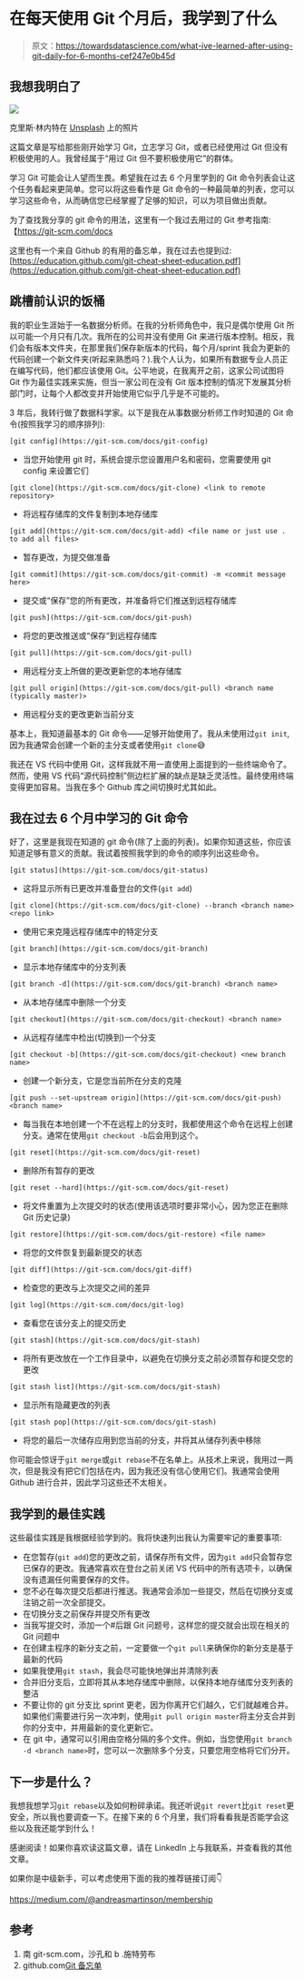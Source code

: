 # 在每天使用 Git 个月后，我学到了什么

> 原文：<https://towardsdatascience.com/what-ive-learned-after-using-git-daily-for-6-months-cef247e0b45d>

## 我想我明白了

![](img/e47dbce8ba2ee5a984c28d8ad14cd9b6.png)

克里斯·林内特在 [Unsplash](https://unsplash.com/s/photos/merge-cars?utm_source=unsplash&utm_medium=referral&utm_content=creditCopyText) 上的照片

这篇文章是写给那些刚开始学习 Git，立志学习 Git，或者已经使用过 Git 但没有积极使用的人。我曾经属于“用过 Git 但不要积极使用它”的群体。

学习 Git 可能会让人望而生畏。希望我在过去 6 个月里学到的 Git 命令列表会让这个任务看起来更简单。您可以将这些看作是 Git 命令的一种最简单的列表，您可以学习这些命令，从而确信您已经掌握了足够的知识，可以为项目做出贡献。

为了查找我分享的 git 命令的用法，这里有一个我过去用过的 Git 参考指南:【https://git-scm.com/docs

这里也有一个来自 Github 的有用的备忘单，我在过去也提到过:[https://education.github.com/git-cheat-sheet-education.pdf](https://education.github.com/git-cheat-sheet-education.pdf)

## 跳槽前认识的饭桶

我的职业生涯始于一名数据分析师。在我的分析师角色中，我只是偶尔使用 Git 所以可能一个月只有几次。我所在的公司并没有使用 Git 来进行版本控制。相反，我们会有版本文件夹，在那里我们保存新版本的代码，每个月/sprint 我会为更新的代码创建一个新文件夹(听起来熟悉吗？).我个人认为，如果所有数据专业人员正在编写代码，他们都应该使用 Git。公平地说，在我离开之前，这家公司试图将 Git 作为最佳实践来实施，但当一家公司在没有 Git 版本控制的情况下发展其分析部门时，让每个人都改变并开始使用它似乎几乎是不可能的。

3 年后，我转行做了数据科学家。以下是我在从事数据分析师工作时知道的 Git 命令(按照我学习的顺序排列):

```
[git config](https://git-scm.com/docs/git-config)
```

*   当您开始使用 git 时，系统会提示您设置用户名和密码，您需要使用 git config 来设置它们

```
[git clone](https://git-scm.com/docs/git-clone) <link to remote repository>
```

*   将远程存储库的文件复制到本地存储库

```
[git add](https://git-scm.com/docs/git-add) <file name or just use . to add all files>
```

*   暂存更改，为提交做准备

```
[git commit](https://git-scm.com/docs/git-commit) -m <commit message here>
```

*   提交或“保存”您的所有更改，并准备将它们推送到远程存储库

```
[git push](https://git-scm.com/docs/git-push)
```

*   将您的更改推送或“保存”到远程存储库

```
[git pull](https://git-scm.com/docs/git-pull)
```

*   用远程分支上所做的更改更新您的本地存储库

```
[git pull origin](https://git-scm.com/docs/git-pull) <branch name (typically master)>
```

*   用远程分支的更改更新当前分支

基本上，我知道最基本的 Git 命令——足够开始使用了。我从未使用过`git init`,因为我通常会创建一个新的主分支或者使用`git clone`😅

我还在 VS 代码中使用 Git，这样我就不用一直使用上面提到的一些终端命令了。然而，使用 VS 代码“源代码控制”侧边栏扩展的缺点是缺乏灵活性。最终使用终端变得更加容易。当我在多个 Github 库之间切换时尤其如此。

## 我在过去 6 个月中学习的 Git 命令

好了，这里是我现在知道的 git 命令(除了上面的列表)。如果你知道这些，你应该知道足够有意义的贡献。我试着按照我学到的命令的顺序列出这些命令。

```
[git status](https://git-scm.com/docs/git-status)
```

*   这将显示所有已更改并准备登台的文件(`git add`)

```
[git clone](https://git-scm.com/docs/git-clone) --branch <branch name> <repo link>
```

*   使用它来克隆远程存储库中的特定分支

```
[git branch](https://git-scm.com/docs/git-branch)
```

*   显示本地存储库中的分支列表

```
[git branch -d](https://git-scm.com/docs/git-branch) <branch name>
```

*   从本地存储库中删除一个分支

```
[git checkout](https://git-scm.com/docs/git-checkout) <branch name>
```

*   从远程存储库中检出(切换到)一个分支

```
[git checkout -b](https://git-scm.com/docs/git-checkout) <new branch name>
```

*   创建一个新分支，它是您当前所在分支的克隆

```
[git push --set-upstream origin](https://git-scm.com/docs/git-push) <branch name>
```

*   每当我在本地创建一个不在远程上的分支时，我都使用这个命令在远程上创建分支。通常在使用`git checkout -b`后会用到这个。

```
[git reset](https://git-scm.com/docs/git-reset)
```

*   删除所有暂存的更改

```
[git reset --hard](https://git-scm.com/docs/git-reset)
```

*   将文件重置为上次提交时的状态(使用该选项时要非常小心，因为您正在删除 Git 历史记录)

```
[git restore](https://git-scm.com/docs/git-restore) <file name>
```

*   将您的文件恢复到最新提交的状态

```
[git diff](https://git-scm.com/docs/git-diff)
```

*   检查您的更改与上次提交之间的差异

```
[git log](https://git-scm.com/docs/git-log)
```

*   查看您在该分支上的提交历史

```
[git stash](https://git-scm.com/docs/git-stash)
```

*   将所有更改放在一个工作目录中，以避免在切换分支之前必须暂存和提交您的更改

```
[git stash list](https://git-scm.com/docs/git-stash)
```

*   显示所有隐藏更改的列表

```
[git stash pop](https://git-scm.com/docs/git-stash)
```

*   将您的最后一次储存应用到您当前的分支，并将其从储存列表中移除

你可能会惊讶于`git merge`或`git rebase`不在名单上。从技术上来说，我用过一两次，但是我没有把它们包括在内，因为我还没有信心使用它们。我通常会使用 Github 进行合并，因此学习这些还不太相关。

## 我学到的最佳实践

这些最佳实践是我根据经验学到的。我将快速列出我认为需要牢记的重要事项:

*   在您暂存(`git add`)您的更改之前，请保存所有文件，因为`git add`只会暂存您已保存的更改。我通常喜欢在登台之前关闭 VS 代码中的所有选项卡，以确保没有遗漏任何需要保存的文件。
*   您不必在每次提交后都进行推送。我通常会添加一些提交，然后在切换分支或注销之前一次全部提交。
*   在切换分支之前保存并提交所有更改
*   当我写提交时，添加一个#后跟 Git 问题号，这样您的提交就会出现在相关的 Git 问题中
*   在创建主程序的新分支之前，一定要做一个`git pull`来确保你的新分支是基于最新的代码
*   如果我使用`git stash`，我会尽可能快地弹出并清除列表
*   合并旧分支后，立即将其从本地存储库中删除，以保持本地存储库分支列表的整洁
*   不要让你的 git 分支比 sprint 更老，因为你离开它们越久，它们就越难合并。如果他们需要进行另一次冲刺，使用`git pull origin master`将主分支合并到你的分支中，并用最新的变化更新它。
*   在 git 中，通常可以引用由空格分隔的多个文件。例如，当您使用`git branch -d <branch name>`时，您可以一次删除多个分支，只要您用空格将它们分开。

## 下一步是什么？

我想我想学习`git rebase`以及如何粉碎承诺。我还听说`git revert`比`git reset`更安全，所以我也要调查一下。在接下来的 6 个月里，我们将看看我是否能学会这些以及我还能学到什么！

感谢阅读！如果你喜欢读这篇文章，请在 LinkedIn 上与我联系，并查看我的其他文章。

如果你是中级新手，可以考虑使用下面的我的推荐链接订阅👇

<https://medium.com/@andreasmartinson/membership>  

## 参考

1.  南 git-scm.com，沙孔和 b .施特劳布
2.  github.com[Git 备忘单](https://education.github.com/git-cheat-sheet-education.pdf)